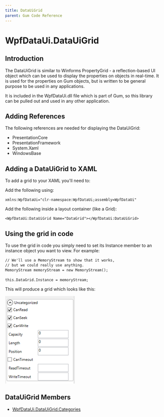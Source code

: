 ```yaml
---
title: DataUiGrid
parent: Gum Code Reference
---
```


# WpfDataUi.DataUiGrid

## Introduction

The DataUiGrid is similar to Winforms PropertyGrid - a reflection-based UI object which can be used to display the properties on objects in real-time. It is used for the properties on Gum objects, but is written to be general purpose to be used in any applications.

It is included in the WpfDataUi.dll file which is part of Gum, so this library can be pulled out and used in any other application.

## Adding References

The following references are needed for displaying the DataUiGrid:

* PresentationCore
* PresentationFramework
* System.Xaml
* WindowsBase

## Adding a DataUiGrid to XAML

To add a grid to your XAML you'll need to:

Add the following using:

```text
xmlns:WpfDataUi="clr-namespace:WpfDataUi;assembly=WpfDataUi"
```

Add the following inside a layout container \(like a Grid\):

```text
<WpfDataUi:DataUiGrid Name="DataGrid"></WpfDataUi:DataUiGrid>
```

## Using the grid in code

To use the grid in code you simply need to set its Instance member to an instance object you want to view. For example:

```text
// We'll use a MemoryStream to show that it works,
// but we could really use anything.
MemoryStream memoryStream = new MemoryStream();

this.DataGrid.Instance = memoryStream;
```

This will produce a grid which looks like this:

![](../.gitbook/assets/WpfDataUiGrid.png)

## DataUiGrid Members

* [WpfDataUi.DataUiGrid.Categories](https://github.com/KallDrexx/gum-docs-temp/tree/34f8cf390aa0e8acda804733eaad97a22b8c533b/pages/programming/WpfDataUi.DataUiGrid.Categories)

